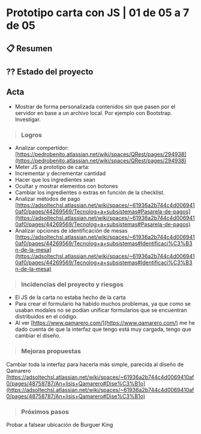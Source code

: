 # Prototipo carta con JS | 01 de 05 a 7 de 05

## 📋 Resumen



## ?? Estado del proyecto

## Acta

- Mostrar de forma personalizada contenidos sin que pasen por el servidor en base a un archivo local. Por ejemplo con Bootstrap. Investigar.



> ### Logros
- Analizar compertidor: [https://pedrobenito.atlassian.net/wiki/spaces/QRest/pages/294938](https://pedrobenito.atlassian.net/wiki/spaces/QRest/pages/294938) 
- Meter JS a prototipo de carta:
- Incrementar y decrementar cantidad
- Hacer que los ingredientes sean 
- Ocultar y mostrar elementos con botones
- Cambiar los ingredientes o extras en función de la checklist.
- Analizar métodos de pago [https://adsoltechsl.atlassian.net/wiki/spaces/~61936a2b744c4d0069410af0/pages/44269569/Tecnolog+a+subsistemas#Pasarela-de-pagos](https://adsoltechsl.atlassian.net/wiki/spaces/~61936a2b744c4d0069410af0/pages/44269569/Tecnolog+a+subsistemas#Pasarela-de-pagos) 
- Analizar opciones de identificación de mesas [https://adsoltechsl.atlassian.net/wiki/spaces/~61936a2b744c4d0069410af0/pages/44269569/Tecnolog+a+subsistemas#Identificaci%C3%B3n-de-la-mesa](https://adsoltechsl.atlassian.net/wiki/spaces/~61936a2b744c4d0069410af0/pages/44269569/Tecnolog+a+subsistemas#Identificaci%C3%B3n-de-la-mesa) 
> ### Incidencias del proyecto y riesgos
- El JS de la carta no estaba hecho de la carta
- Para crear el formulario ha habido muchos problemas, ya que como se usaban modales no se podían unificar formularios que se encuentran distribuidos en el código.
-  Al ver [https://www.qamarero.com/](https://www.qamarero.com/) me he dado cuenta de que la interfaz que tengo está muy cargada, tengo que cambiar el diseño. 

> ### Mejoras propuestas
Cambiar toda la interfaz para hacerla más simple, parecida al diseño de Qamarero [https://adsoltechsl.atlassian.net/wiki/spaces/~61936a2b744c4d0069410af0/pages/48758787/An+lisis+Qamarero#Dise%C3%B1o](https://adsoltechsl.atlassian.net/wiki/spaces/~61936a2b744c4d0069410af0/pages/48758787/An+lisis+Qamarero#Dise%C3%B1o) 
> ### Próximos pasos
Probar a falsear ubicación de Burguer King


